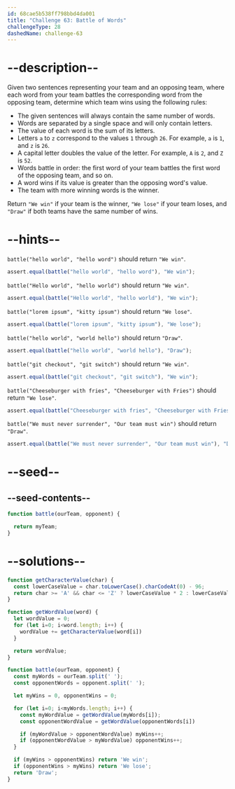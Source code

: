 ```yaml
---
id: 68cae5b538ff798bbd4da001
title: "Challenge 63: Battle of Words"
challengeType: 28
dashedName: challenge-63
---
```


# --description--

Given two sentences representing your team and an opposing team, where each word from your team battles the corresponding word from the opposing team, determine which team wins using the following rules:

- The given sentences will always contain the same number of words.
- Words are separated by a single space and will only contain letters.
- The value of each word is the sum of its letters.
- Letters `a` to `z` correspond to the values `1` through `26`. For example, `a` is `1`, and `z` is `26`.
- A capital letter doubles the value of the letter. For example, `A` is `2`, and `Z` is `52`.
- Words battle in order: the first word of your team battles the first word of the opposing team, and so on.
- A word wins if its value is greater than the opposing word's value.
- The team with more winning words is the winner.

Return `"We win"` if your team is the winner, `"We lose"` if your team loses, and `"Draw"` if both teams have the same number of wins.

# --hints--

`battle("hello world", "hello word")` should return `"We win"`.

```js
assert.equal(battle("hello world", "hello word"), "We win");
```

`battle("Hello world", "hello world")` should return `"We win"`.

```js
assert.equal(battle("Hello world", "hello world"), "We win");
```

`battle("lorem ipsum", "kitty ipsum")` should return `"We lose"`.

```js
assert.equal(battle("lorem ipsum", "kitty ipsum"), "We lose");
```

`battle("hello world", "world hello")` should return `"Draw"`.

```js
assert.equal(battle("hello world", "world hello"), "Draw");
```

`battle("git checkout", "git switch")` should return `"We win"`.

```js
assert.equal(battle("git checkout", "git switch"), "We win");
```

`battle("Cheeseburger with fries", "Cheeseburger with Fries")` should return `"We lose"`.

```js
assert.equal(battle("Cheeseburger with fries", "Cheeseburger with Fries"), "We lose");
```

`battle("We must never surrender", "Our team must win")` should return `"Draw"`.

```js
assert.equal(battle("We must never surrender", "Our team must win"), "Draw");
```

# --seed--

## --seed-contents--

```js
function battle(ourTeam, opponent) {

  return myTeam;
}
```

# --solutions--

```js
function getCharacterValue(char) {
  const lowerCaseValue = char.toLowerCase().charCodeAt(0) - 96;
  return char >= 'A' && char <= 'Z' ? lowerCaseValue * 2 : lowerCaseValue;
}

function getWordValue(word) {
  let wordValue = 0;
  for (let i=0; i<word.length; i++) {
    wordValue += getCharacterValue(word[i])
  }

  return wordValue;
}

function battle(ourTeam, opponent) {
  const myWords = ourTeam.split(' ');
  const opponentWords = opponent.split(' ');

  let myWins = 0, opponentWins = 0;

  for (let i=0; i<myWords.length; i++) {
    const myWordValue = getWordValue(myWords[i]);
    const opponentWordValue = getWordValue(opponentWords[i])

    if (myWordValue > opponentWordValue) myWins++;
    if (opponentWordValue > myWordValue) opponentWins++;
  }

  if (myWins > opponentWins) return 'We win';
  if (opponentWins > myWins) return 'We lose';
  return 'Draw';
}
```
